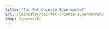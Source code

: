 ```yaml
---
title: "Tai Fat Chinese Supermarket"
url: /leicester/tai-fat-chinese-supermarket/
shop: Supermarkt
---
```

